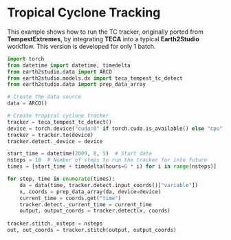 # Tropical Cyclone Tracking

This example shows how to run the TC tracker, originally ported from **TempestExtremes**, by integrating **TECA** into a typical **Earth2Studio** workflow.
This version is developed for only 1 batch.

```python
import torch
from datetime import datetime, timedelta
from earth2studio.data import ARCO
from earth2studio.models.dx import teca_tempest_tc_detect
from earth2studio.data import prep_data_array

# Create the data source
data = ARCO()

# Create tropical cyclone tracker
tracker = teca_tempest_tc_detect()
device = torch.device("cuda:0" if torch.cuda.is_available() else "cpu")
tracker = tracker.to(device)
tracker.detect._device = device

start_time = datetime(2009, 8, 5)  # Start date
nsteps = 10  # Number of steps to run the tracker for into future
times = [start_time + timedelta(hours=6 * i) for i in range(nsteps)]

for step, time in enumerate(times):
    da = data(time, tracker.detect.input_coords()["variable"])
    x, coords = prep_data_array(da, device=device)
    current_time = coords.get("time")
    tracker.detect._current_time = current_time    
    output, output_coords = tracker.detect(x, coords)
    
tracker.stitch._nsteps = nsteps
out, out_coords = tracker.stitch(output, output_coords)
